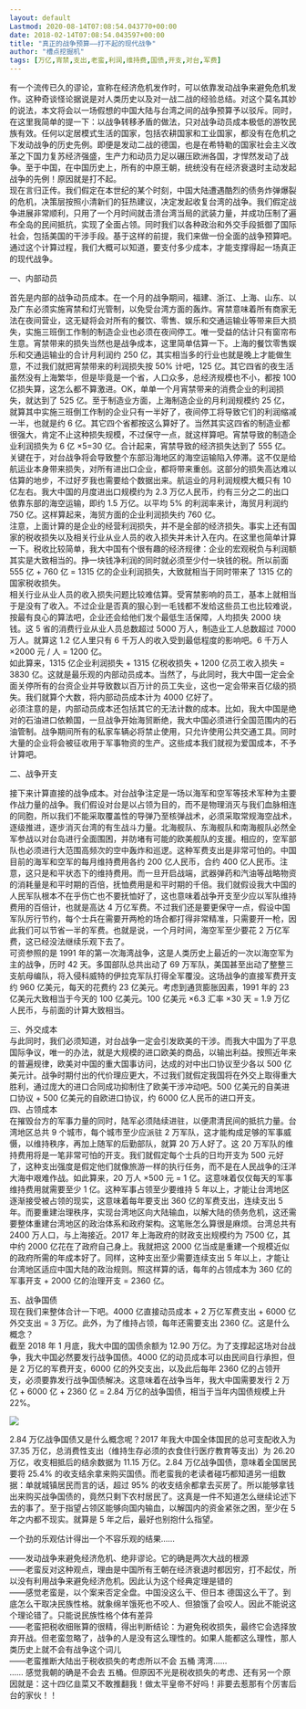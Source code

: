 ```yaml
---
layout: default
Lastmod: 2020-08-14T07:08:54.043770+00:00
date: 2018-02-14T07:08:54.043597+00:00
title: "真正的战争预算——打不起的现代战争"
author: "槽点挖掘机"
tags: [万亿,宵禁,支出,老蛮,利润,维持费,国债,开支,对台,军费]
---
```


有一个流传已久的谬论，宣称在经济危机发作时，可以依靠发动战争来避免危机发作。这种奇谈怪论据说是对人类历史以及对一战二战的经验总结。对这个莫名其妙的说法，本文将会以一场假想的中国大陆与台湾之间的战争预算予以驳斥。同时，在这里我简单的提一下：以战争转移矛盾的做法，只对战争动员成本极低的游牧民族有效。任何以定居模式生活的国家，包括农耕国家和工业国家，都没有在危机之下发动战争的历史先例。即便是发动二战的德国，也是在希特勒的国家社会主义改革之下国力复苏经济强盛，生产力和动员力足以碾压欧洲各国，才悍然发动了战争。至于中国，在中国历史上，所有的中原王朝，统统没有在经济衰退时主动发起战争的先例！原因就是打不起。  
现在言归正传。我们假定在本世纪的某个时刻，中国大陆遭遇酷烈的债务炸弹爆裂的危机，决策层按照小清新们的狂热建议，决定发起收复台湾的战争。我们假定战争进展非常顺利，只用了一个月时间就击溃台湾当局的武装力量，并成功压制了遍布全岛的民间抵抗，实现了全面占领。同时我们以各种政治和外交手段抵御了国际社会，包括美国的干涉手段。基于这样的前提，我们来做一份全面的战争预算吧。通过这个计算过程，我们大概可以知道，要支付多少成本，才能支撑得起一场真正的现代战争。

一、内部动员  

首先是内部的战争动员成本。在一个月的战争期间，福建、浙江、上海、山东、以及广东必须实施宵禁和灯光管制，以免受台湾方面的轰炸。宵禁意味着所有商家无法在夜间营业，这无疑将会对所有的餐饮、零售、娱乐和交通运输业等带来巨大损失，实施三班倒工作制的制造企业也必须在夜间停工。唯一受益的估计只有窗帘布生意。宵禁带来的损失当然也是战争成本，这里简单估算一下。上海的餐饮零售娱乐和交通运输业的合计月利润约 250 亿，其实相当多的行业也就是晚上才能做生意，不过我们就把宵禁带来的利润损失按 50% 计吧，125 亿。其它四省的夜生活虽然没有上海繁华，但是毕竟是一个省，人口众多，总经济规模也不小，都按 100 亿损失算，这怎么都不算激进。OK，单单一个月宵禁带来的消费企业的利润损失，就达到了 525 亿。至于制造业方面，上海制造企业的月利润规模约 25 亿，就算其中实施三班倒工作制的企业只有一半好了，夜间停工将导致它们的利润缩减一半，也就是约 6 亿。其它四个省都按这么算好了。当然其实这四省的制造业都很强大，肯定不止这种损失规模，不过保守一点，就这样算吧。宵禁导致的制造企业利润损失为 6 亿 ×5=30 亿。合计起来，宵禁导致的经济损失达到了 555 亿。  
关键在于，对台战争将会导致整个东部沿海地区的海空运输陷入停滞。这不仅是给航运业本身带来损失，对所有进出口企业，都将带来重创。这部分的损失高达难以估算的地步，不过好歹我也需要给个数据出来。航运业的月利润规模大概只有 10 亿左右。我大中国的月度进出口规模约为 2.3 万亿人民币，约有三分之二的出口依靠东部的海空运输，即约 1.5 万亿。以平均 5% 的利润率来计，海贸月利润约 750 亿。这样算起来，海贸方面的企业利润损失约 760 亿。  
注意，上面计算的是企业的经营利润损失，并不是全部的经济损失。事实上还有国家的税收损失以及相关行业从业人员的收入损失并未计入在内。在这里也简单计算一下。税收比较简单，我大中国有个很有趣的经济规律：企业的宏观税负与利润额其实是大致相当的。挣一块钱净利润的同时就必须至少付一块钱的税。所以前面 555 亿 + 760 亿 = 1315 亿的企业利润损失，大致就相当于同时带来了 1315 亿的国家税收损失。  
相关行业从业人员的收入损失问题比较难估算。受宵禁影响的员工，基本上就相当于是没有了收入。不过企业是否真的狠心到一毛钱都不发给这些员工也比较难说，按最有良心的算法吧，企业还会给他们发个最低生活保障，人均损失 2000 块钱。这 5 省的消费行业从业人员总数超过 5000 万人，制造业工人总数超过 7000 万人。就算这 1.2 亿人里只有 6 千万人的收入受到最低程度的影响吧。6 千万人 ×2000 元 / 人 = 1200 亿。  
如此算来，1315 亿企业利润损失 + 1315 亿税收损失 + 1200 亿员工收入损失 = 3830 亿。这就是最乐观的内部动员成本。当然了，与此同时，我大中国一定会全面关停所有的台资企业并导致数以百万计的员工失业，这也一定会带来百亿级的损失。我们就算个大数，将内部动员成本计为 4000 亿好了。  
必须注意的是，内部动员成本还包括其它的无法计数的成本。比如，我大中国是绝对的石油进口依赖国，一旦战争开始海贸断绝，我大中国必须进行全国范围内的石油管制。战争期间所有的私家车辆必将禁止使用，只允许使用公共交通工具。同时大量的企业将会被征收用于军事物资的生产。这些成本我们就视为爱国成本，不予计算吧。

二、战争开支

接下来计算直接的战争成本。对台战争注定是一场以海军和空军等技术军种为主要作战力量的战争。我们假设对台是以占领为目的，而不是物理消灭与我们血脉相连的同胞，所以我们不能采取覆盖性的导弹乃至核弹战术，必须采取常规海空战术，逐级推进，逐步消灭台湾的有生战斗力量。北海舰队、东海舰队和南海舰队必然全军参战以对台岛进行全面围困，并防堵有可能的欧美舰队的支援。相应的，空军部队也必须进行大范围高频次的空中轰炸和巡逻。这种军费支出是非常可怕的。中国目前的海军和空军的每月维持费用各约 200 亿人民币，合约 400 亿人民币。注意，这只是和平状态下的维持费用。而一旦开启战端，武器弹药和汽油等战略物资的消耗量是和平时期的百倍，抚恤费用是和平时期的千倍。我们就假设我大中国的人民军队根本不在乎伤亡也不要抚恤好了，这也意味着战争开支至少应以军队维持费用的百倍计，也就是高达 4 万亿军费。不过我们还是要更保守一点，假设中国军队厉行节约，每个士兵在需要开两枪的场合都打得非常精准，只需要开一枪，因此我们可以节省一半的军费。也就是说，一个月时间，海空军至少要花 2 万亿军费，这已经没法继续乐观下去了。  
可资参照的是 1991 年的第一次海湾战争，这是人类历史上最近的一次以海空军为主的战争，历时 42 天。多国部队总共出动了 69 万军队，美国甚至出动了整整三支航母编队，将入侵科威特的伊拉克军队打得全军覆没。这场战争的直接军费开支约 960 亿美元，每天的花费约 23 亿美元。考虑到通货膨胀因素，1991 年的 23 亿美元大致相当于今天的 100 亿美元。100 亿美元 ×6.3 汇率 ×30 天 = 1.9 万亿人民币，与前面的计算大致相当。

三、外交成本  
与此同时，我们必须知道，对台战争一定会引发欧美的干涉。而我大中国为了平息国际争议，唯一的办法，就是大规模的进口欧美的商品，以输出利益。按照近年来的普遍规律，欧美对中国的重大国事访问，达成的对中出口协议至少各以 500 亿美元计。战争时期付出的代价理应更大，不过我们就假定我国将在外交上取得重大胜利，通过庞大的进口合同成功抑制住了欧美干涉冲动吧。500 亿美元的自美进口协议 + 500 亿美元的自欧进口协议，约 6000 亿人民币的进口开支。  
四、占领成本  
在摧毁台方的军事力量的同时，陆军必须陆续进驻，以便肃清民间的抵抗力量。台湾地区总共 9 个城市，每个城市至少应派驻 2 万军队，这才能构成足够的军事威慑，以维持秩序，再加上随军的后勤部队，就算 20 万人好了。这 20 万军队的维持费用将是一笔非常可怕的开支。我们就假定每个士兵的日均开支为 500 元好了，这种支出强度是假定他们就像旅游一样的执行任务，而不是在人民战争的汪洋大海中艰难作战。如此算来，20 万人 ×500 元 = 1 亿。这意味着仅仅每天的军事维持费用就需要至少 1 亿。这种军事占领至少要维持 5 年以上，才能让台湾地区逐渐接受被占领的现实，这意味着每年要支出 360 亿的军费支出，连续支出 5 年。而要重建治理秩序，实现台湾地区向大陆输血，以解大陆的债务危机，这还需要整体重建台湾地区的政治体系和政府架构。这笔账怎么算很是麻烦。台湾总共有 2400 万人口，与上海接近。2017 年上海政府的财政支出规模约为 7500 亿，其中约 2000 亿花在了政府自己身上。我就把这 2000 亿当成是重建一个规模近似的政府所需的年成本好了。同样，这种支出至少需要连续支出 5 年以上，才能让台湾地区适应中国大陆的政治规则。照这样算的话，每年的占领成本为 360 亿的军事开支 + 2000 亿的治理开支 = 2360 亿。

五、战争国债  
现在我们来整体合计一下吧。4000 亿直接动员成本 + 2 万亿军费支出 + 6000 亿外交支出 = 3 万亿。此外，为了维持占领，每年还需要支出 2360 亿。这是什么概念？  
截至 2018 年 1 月底，我大中国的国债余额为 12.90 万亿。为了支撑起这场对台战争，我大中国必然要发行战争国债。4000 亿的动员成本可以由民间自行承担，但是 2 万亿的军费开支，6000 亿的外交支出，以及此后每年 2360 亿的占领开支，必须要靠发行战争国债解决。这意味着在战争当年，我大中国需要发行 2 万亿 + 6000 亿 + 2360 亿 = 2.84 万亿的战争国债，相当于当年内国债规模上升 22%。  

![](https://images.weserv.nl/?url=https%3A//imgsa.baidu.com/forum/w%253D580/sign%3D6340a0f8befb43161a1f7a7210a44642/ee88fc381f30e924e6b45c0240086e061d95f777.jpg)

  
2.84 万亿战争国债又是什么概念呢？2017 年我大中国全体国民的总可支配收入为 37.35 万亿，总消费性支出（维持生存必须的衣食住行医疗教育等支出）为 26.20 万亿，收支相抵后的结余数据为 11.15 万亿。2.84 万亿战争国债，意味着全国居民要将 25.4% 的收支结余拿来购买国债。而老蛮我的老读者碰巧都知道另一组数据：单就城镇居民而言的话，超过 95% 的收支结余都拿去买房了。所以能够拿钱出来购买战争国债的，竟然只剩下农村居民了。这真是一件不知道怎么继续论述下去的事了。至于指望占领区能够向国内输血，以解国内的资金紧张之困，至少在 5 年之内都不现实。就算是 5 年之后，最好也别抱什么指望。

一个劲的乐观估计得出一个不容乐观的结果……

——发动战争来避免经济危机、绝非谬论。它的确是两次大战的根源  
——老蛮反对这种观点，理由是中国所有王朝在经济衰退时都因穷，打不起仗，所以没有利用战争来避免经济危机。因此认为这个经典定理是错的  
——感觉老蛮是，以个案来否定全盘。中国没这么干、但日本 德国这么干了。到底怎么干取决民族性格。就象绵羊饿死也不咬人、但狼饿了会咬人。因此不能说这个理论错了。只能说民族性格个体有差异  
——老蛮把税收细账算的很精，得出判断结论：为避免税收损失，最终它会选择放弃开战。但老蛮忽略了，战争的人是没有这么理性的。如果人能都这么理性，那人类历史上就不会有战争这个词儿  
——老蛮推断大陆出于税收损失的考虑所以不会 五桶 湾湾……  
…… 感觉我朝的确是不会去 五桶。但原因不光是税收损失的考虑、还有另一个原因就是：这十四亿韭菜又不敢推翻我！做太平皇帝不好吗！非要去惹那有个厉害后台的家伙！！
